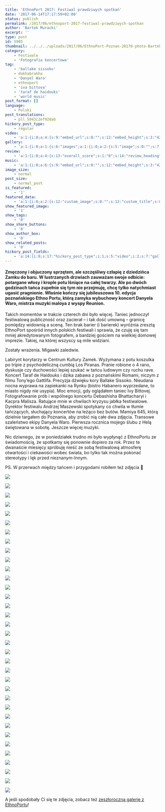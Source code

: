 ```yaml
---
title: 'EthnoPort 2017: Festiwal prawdziwych spotkań'
date: '2017-06-14T17:17:59+02:00'
status: publish
permalink: /2017/06/ethnoport-2017-festiwal-prawdziwych-spotkan
author: 'Bartek Muracki'
excerpt: ''
type: post
id: 5905
thumbnail: ../../../uploads/2017/06/EthnoPort-Poznan-20170-photo-Bartek-Muracki-02-1289.jpg
category:
    - Festiwale
    - 'Fotografia koncertowa'
tag:
    - 'ballake sissoku'
    - dakhabrakha
    - 'Danyel Waro'
    - ethnoport
    - 'iva bittova'
    - 'taraf de haidouks'
    - 'world music'
post_format: []
language:
    - Polski
post_translations:
    - pll_5943c2ef928ab
hickory_post_type:
    - regular
video:
    - 'a:1:{i:0;a:4:{s:9:"embed_url";s:0:"";s:12:"embed_height";s:3:"420";s:15:"self_hosted_url";s:0:"";s:18:"self_hosted_height";s:3:"420";}}'
gallery:
    - 'a:1:{i:0;a:1:{s:6:"images";a:1:{i:0;a:2:{s:5:"image";s:0:"";s:7:"caption";s:0:"";}}}}'
review:
    - 'a:1:{i:0;a:4:{s:13:"overall_score";s:1:"0";s:14:"review_heading";s:0:"";s:12:"summary_text";s:0:"";s:8:"criteria";a:1:{i:0;a:2:{s:4:"name";s:0:"";s:5:"score";s:1:"0";}}}}'
music:
    - 'a:1:{i:0;a:6:{s:9:"embed_url";s:0:"";s:12:"embed_height";s:3:"420";s:16:"soundcloud_embed";s:0:"";s:33:"soundcloud_include_featured_image";s:1:"0";s:13:"spotify_embed";s:0:"";s:30:"spotify_include_featured_image";s:1:"0";}}'
image_size:
    - normal
post_size:
    - normal_post
is_featured:
    - '1'
featured_data:
    - 'a:1:{i:0;a:2:{s:12:"custom_image";s:0:"";s:12:"custom_title";s:0:"";}}'
show_featured_image:
    - '1'
show_tags:
    - '0'
show_share_buttons:
    - '0'
show_author_box:
    - '0'
show_related_posts:
    - '0'
hickory_post_fields:
    - 'a:14:{i:0;s:17:"hickory_post_type";i:1;s:5:"video";i:2;s:7:"gallery";i:3;s:6:"review";i:4;s:5:"music";i:5;s:10:"image_size";i:6;s:9:"post_size";i:7;s:11:"is_featured";i:8;s:13:"featured_data";i:9;s:19:"show_featured_image";i:10;s:9:"show_tags";i:11;s:18:"show_share_buttons";i:12;s:15:"show_author_box";i:13;s:18:"show_related_posts";}'
---
```

#### Zmęczony i objuczony sprzętem, ale szczęśliwy człapię z dziedzińca Zamku do baru. W lustrzanych drzwiach zauważam swoje odbicie: potargane włosy i krople potu lśniące na całej twarzy. Ale po dwóch godzinach tańca zupełnie się tym nie przejmuję, chcę tylko natychmiast ugasić pragnienie. Właśnie kończy się jubileuszowa 10. edycja poznańskiego Ethno Portu, którą zamyka wybuchowy koncert Danyela Waro, mistrza muzyki maloya z wyspy Reunion.

Takich momentów w trakcie czterech dni było więcej. Taniec jednoczył festiwalową publiczność oraz zacierał – i tak dość umowną – granicę pomiędzy widownią a sceną. Ten brak barier (i barierek) wyróżnia zresztą EthnoPort spośród innych polskich festiwali i sprawia, że czuję się tam mniej akredytowanym fotografem, a bardziej gościem na wielkiej domowej imprezie. Takiej, na której wszyscy są mile widziani.

Zostały wrażenia. Migawki zaledwie.

Labirynt korytarzy w Centrum Kultury Zamek. Wyżymana z potu koszulka po tripie z psychodeliczną cumbią Los Piranas. Pranie robione o 4 rano, dyskusje czy duchowości lepiej szukać w tańcu ludowym czy ruchu rave. Koncert Taraf de Haidouks i dzika zabawa z poznańskimi Romami, niczym z filmu Tony’ego Gattlifa. Precyzja dźwięku kory Ballake Sissoko. Nieudana nocna wyprawa na zapiekanki na Rynku (bistro Habanero wyprzedane, to miasto nigdy nie usypia). Moc emocji, gdy oglądałem taniec Ivy Bittovej. Fotografowanie prób i wspólnego koncertu Debashisha Bhattacharyi i Kacpra Malisza. Ratujące mnie w chwilach kryzysu jabłka festiwalowe. Dyrektor festiwalu Andrzej Maszewski spotykany co chwila w tłumie tańczących, słuchający koncertów na leżąco bez butów. Mamiya 645, którą dzielnie targałem do Poznania, aby zrobić nią całe dwa zdjęcia. Transowe szaleństwo ekipy Danyela Waro. Pierwsza rocznica mojego ślubu z Helą świętowana w sobotę. Jeszcze więcej muzyki.

Nic dziwnego, że w poniedziałek trudno mi było wypłynąć z EthnoPortu ze świadomością, że spotkamy się ponownie dopiero za rok. Przez te dwanaście miesięcy spróbuję nieść ze sobą festiwalową atmosferę otwartości i ciekawości wobec świata, bo tylko tak można pokonać stereotypy i lęk przed nieznanym-Innym.

PS. W przerwach między tańcem i przygodami robiłem też zdjęcia 🙂

![](http://music.bartekmuracki.com/wp-content/uploads/2017/06/EthnoPort-Poznan-Festival-2017-photo-Bartek-Muracki-001-3418.jpg)

![](http://music.bartekmuracki.com/wp-content/uploads/2017/06/EthnoPort-Poznan-Festival-2017-photo-Bartek-Muracki-002-1289.jpg)

![](http://music.bartekmuracki.com/wp-content/uploads/2017/06/EthnoPort-Poznan-Festival-2017-photo-Bartek-Muracki-003-1091.jpg)

![](http://music.bartekmuracki.com/wp-content/uploads/2017/06/EthnoPort-Poznan-Festival-2017-photo-Bartek-Muracki-004-1107.jpg)

![](http://music.bartekmuracki.com/wp-content/uploads/2017/06/EthnoPort-Poznan-Festival-2017-photo-Bartek-Muracki-005-1186.jpg)

![](http://music.bartekmuracki.com/wp-content/uploads/2017/06/EthnoPort-Poznan-Festival-2017-photo-Bartek-Muracki-006-1214.jpg)

![](http://music.bartekmuracki.com/wp-content/uploads/2017/06/EthnoPort-Poznan-Festival-2017-photo-Bartek-Muracki-007-1298.jpg)

![](http://music.bartekmuracki.com/wp-content/uploads/2017/06/EthnoPort-Poznan-Festival-2017-photo-Bartek-Muracki-008-1723.jpg)

![](http://music.bartekmuracki.com/wp-content/uploads/2017/06/EthnoPort-Poznan-Festival-2017-photo-Bartek-Muracki-009-1947.jpg)

![](http://music.bartekmuracki.com/wp-content/uploads/2017/06/EthnoPort-Poznan-Festival-2017-photo-Bartek-Muracki-010-1970.jpg)

![](http://music.bartekmuracki.com/wp-content/uploads/2017/06/EthnoPort-Poznan-Festival-2017-photo-Bartek-Muracki-011-2028-684x1024.jpg)

![](http://music.bartekmuracki.com/wp-content/uploads/2017/06/EthnoPort-Poznan-Festival-2017-photo-Bartek-Muracki-012-2385-684x1024.jpg)

![](http://music.bartekmuracki.com/wp-content/uploads/2017/06/EthnoPort-Poznan-Festival-2017-photo-Bartek-Muracki-013-2403.jpg)

![](http://music.bartekmuracki.com/wp-content/uploads/2017/06/EthnoPort-Poznan-Festival-2017-photo-Bartek-Muracki-014-2539.jpg)

![](http://music.bartekmuracki.com/wp-content/uploads/2017/06/EthnoPort-Poznan-Festival-2017-photo-Bartek-Muracki-015-2688.jpg)

![](http://music.bartekmuracki.com/wp-content/uploads/2017/06/EthnoPort-Poznan-Festival-2017-photo-Bartek-Muracki-016-2871.jpg)

![](http://music.bartekmuracki.com/wp-content/uploads/2017/06/EthnoPort-Poznan-Festival-2017-photo-Bartek-Muracki-017-3082.jpg)

![](http://music.bartekmuracki.com/wp-content/uploads/2017/06/EthnoPort-Poznan-Festival-2017-photo-Bartek-Muracki-018-2944.jpg)

![](http://music.bartekmuracki.com/wp-content/uploads/2017/06/EthnoPort-Poznan-Festival-2017-photo-Bartek-Muracki-019-3262.jpg)

![](http://music.bartekmuracki.com/wp-content/uploads/2017/06/EthnoPort-Poznan-Festival-2017-photo-Bartek-Muracki-020-3359-684x1024.jpg)

![](http://music.bartekmuracki.com/wp-content/uploads/2017/06/EthnoPort-Poznan-Festival-2017-photo-Bartek-Muracki-021-3033.jpg)

![](http://music.bartekmuracki.com/wp-content/uploads/2017/06/EthnoPort-Poznan-Festival-2017-photo-Bartek-Muracki-022-3511.jpg)

![](http://music.bartekmuracki.com/wp-content/uploads/2017/06/EthnoPort-Poznan-Festival-2017-photo-Bartek-Muracki-023-3625.jpg)

![](http://music.bartekmuracki.com/wp-content/uploads/2017/06/EthnoPort-Poznan-Festival-2017-photo-Bartek-Muracki-024-2604.jpg)

![](http://music.bartekmuracki.com/wp-content/uploads/2017/06/EthnoPort-Poznan-Festival-2017-photo-Bartek-Muracki-025-3765.jpg)

![](http://music.bartekmuracki.com/wp-content/uploads/2017/06/EthnoPort-Poznan-Festival-2017-photo-Bartek-Muracki-026-3945.jpg)

![](http://music.bartekmuracki.com/wp-content/uploads/2017/06/EthnoPort-Poznan-Festival-2017-photo-Bartek-Muracki-027-3992.jpg)

![](http://music.bartekmuracki.com/wp-content/uploads/2017/06/EthnoPort-Poznan-Festival-2017-photo-Bartek-Muracki-028-4060.jpg)

![](http://music.bartekmuracki.com/wp-content/uploads/2017/06/EthnoPort-Poznan-Festival-2017-photo-Bartek-Muracki-029-3862.jpg)

![](http://music.bartekmuracki.com/wp-content/uploads/2017/06/EthnoPort-Poznan-Festival-2017-photo-Bartek-Muracki-030-3876.jpg)

![](http://music.bartekmuracki.com/wp-content/uploads/2017/06/EthnoPort-Poznan-Festival-2017-photo-Bartek-Muracki-031-4624.jpg)

![](http://music.bartekmuracki.com/wp-content/uploads/2017/06/EthnoPort-Poznan-Festival-2017-photo-Bartek-Muracki-032-4611.jpg)

![](http://music.bartekmuracki.com/wp-content/uploads/2017/06/EthnoPort-Poznan-Festival-2017-photo-Bartek-Muracki-033-4470.jpg)

![](http://music.bartekmuracki.com/wp-content/uploads/2017/06/EthnoPort-Poznan-Festival-2017-photo-Bartek-Muracki-034-4586.jpg)

![](http://music.bartekmuracki.com/wp-content/uploads/2017/06/EthnoPort-Poznan-Festival-2017-photo-Bartek-Muracki-035-3938.jpg)

A jeśli spodobały Ci się te zdjęcia, zobacz też [zeszłoroczną galerię z EthnoPortu](http://music.bartekmuracki.com/2016/07/ethnoport-2016-przyjazna-przystan-muzyki-world/)!
